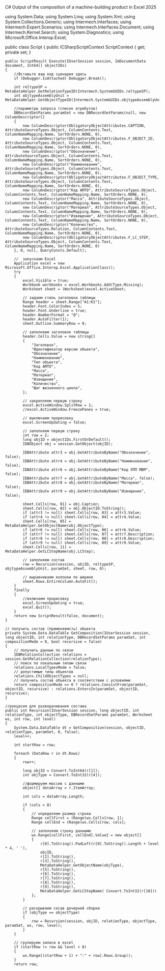 С# Output of the composition of a machine-building product in Excel 2025

using System.Data;
using System.Linq;
using System.Xml;
using System.Collections.Generic;
using Intermech.Interfaces;
using Intermech.Expert.Scenarios;
using Intermech.Interfaces.Document;
using Intermech.Kernel.Search;
using System.Diagnostics;
using Microsoft.Office.Interop.Excel;

public class Script
{
    public ICSharpScriptContext ScriptContext { get; private set; }

    public ScriptResult Execute(IUserSession session, ImDocumentData document, Int64[] objectIDs)
    {
        //Вставьте ваш код сценария здесь
        if (Debugger.IsAttached) Debugger.Break();

        int reltypeSP = MetaDataHelper.GetRelationTypeID(Intermech.SystemGUIDs.reltypeSP);
        int objtypeAssemblyUnit = MetaDataHelper.GetObjectTypeID(Intermech.SystemGUIDs.objtypeAssemblyUnit);

        //параметры запроса (список атрибутов)
        DBRecordSetParams paramSet = new DBRecordSetParams(null, new ColumnDescriptor[]
        {
            new ColumnDescriptor(ObligatoryObjectAttributes.CAPTION, AttributeSourceTypes.Object, ColumnContents.Text, ColumnNameMapping.Name, SortOrders.NONE, 0),
            new ColumnDescriptor(ObligatoryObjectAttributes.F_OBJECT_ID, AttributeSourceTypes.Object, ColumnContents.Text, ColumnNameMapping.Name, SortOrders.NONE, 0),
            new ColumnDescriptor("Обозначение", AttributeSourceTypes.Object, ColumnContents.Text, ColumnNameMapping.Name, SortOrders.NONE, 0),
            new ColumnDescriptor("Наименование", AttributeSourceTypes.Object, ColumnContents.Text, ColumnNameMapping.Name, SortOrders.NONE, 0),
            new ColumnDescriptor(ObligatoryObjectAttributes.F_OBJECT_TYPE, AttributeSourceTypes.Object, ColumnContents.Text, ColumnNameMapping.Name, SortOrders.NONE, 0),
            new ColumnDescriptor("Код АМТО", AttributeSourceTypes.Object, ColumnContents.Text, ColumnNameMapping.Name, SortOrders.NONE, 0),
            new ColumnDescriptor("Масса", AttributeSourceTypes.Object, ColumnContents.Text, ColumnNameMapping.Name, SortOrders.NONE, 0),
            new ColumnDescriptor("Материал", AttributeSourceTypes.Object, ColumnContents.Text, ColumnNameMapping.Name, SortOrders.NONE, 0),
            new ColumnDescriptor("Извещение", AttributeSourceTypes.Object, ColumnContents.Text, ColumnNameMapping.Name, SortOrders.NONE, 0),
            new ColumnDescriptor("Количество", AttributeSourceTypes.Relation, ColumnContents.Text, ColumnNameMapping.Name, SortOrders.NONE, 0),
            new ColumnDescriptor(ObligatoryObjectAttributes.F_LC_STEP, AttributeSourceTypes.Object, ColumnContents.Text, ColumnNameMapping.Name, SortOrders.NONE, 0)
        }, 0, null, QueryConsts.Default);

        //  запускаем Excel
        Application excel = new Microsoft.Office.Interop.Excel.ApplicationClass();
        try
        {
            excel.Visible = true;
            Workbook workbooks = excel.Workbooks.Add(Type.Missing);
            Worksheet sheet = (Worksheet)excel.ActiveSheet;

            // задаем стиль заголовка таблицы
            Range header = sheet.Range["A1:K1"];
            header.Font.ColorIndex = 5;
            header.Font.Underline = true;
            header.NumberFormat = "@";
            header.AutoFilter(1);
            sheet.Outline.SummaryRow = 0;

            // заполняем заголовок таблицы
            header.Cells.Value = new string[]
            {
                "Заголовок",
                "Идентификатор версии объекта",
                "Обозначение",
                "Наименование",
                "Тип объекта",
                "Код АМТО",
                "Масса",
                "Материал",
                "Извещение",
                "Количество",
                "Шаг жизненного цикла",
            };

            // закрепляем первую строку
            excel.ActiveWindow.SplitRow = 1;
            //excel.ActiveWindow.FreezePanes = true;

            // выключаем прорисовку
            excel.ScreenUpdating = false;

            // заполняем первую строку
            int row = 2;
            long objID = objectIDs.FirstOrDefault();
            IDBObject obj = session.GetObject(objID);

            IDBAttribute attr3 = obj.GetAttributeByName("Обозначение", false);
            IDBAttribute attr4 = obj.GetAttributeByName("Наименование", false);
            IDBAttribute attr6 = obj.GetAttributeByName("Код УПП МВМ", false);
            IDBAttribute attr7 = obj.GetAttributeByName("Масса", false);
            IDBAttribute attr8 = obj.GetAttributeByName("Материал", false);
            IDBAttribute attr9 = obj.GetAttributeByName("Извещение", false);

            sheet.Cells[row, 01] = obj.Caption;
            sheet.Cells[row, 02] = obj.ObjectID.ToString();
            if (attr3 != null) sheet.Cells[row, 03] = attr3.Value;
            if (attr4 != null) sheet.Cells[row, 04] = attr4.Value;
            sheet.Cells[row, 05] = MetaDataHelper.GetObjectName(obj.ObjectType);
            if (attr6 != null) sheet.Cells[row, 06] = attr6.Value;
            if (attr7 != null) sheet.Cells[row, 07] = attr7.Description;
            if (attr8 != null) sheet.Cells[row, 08] = attr8.Description;
            if (attr9 != null) sheet.Cells[row, 09] = attr9.Value;
            sheet.Cells[row, 11] = MetaDataHelper.GetLCStepName(obj.LCStep);

            // заполняем состав
            row = Recursion(session, objID, reltypeSP, objtypeAssemblyUnit, paramSet, sheet, row, 0);

            // выравниваем колонки по ширине
            sheet.Rows.EntireColumn.AutoFit();
        }
        finally
        {
            //включаем прорисовку
            excel.ScreenUpdating = true;
            excel.Quit();
        }
        return new ScriptResult(false, document);
    }

    // получить состав (применяемсть) объекта
    private System.Data.DataTable GetComposition(IUserSession session, long objectID, int relationType, DBRecordSetParams paramSet, int compositionMode = 0, bool recursive = false)
    {
        // получить данные по связи
        IDBRelationCollection relations = session.GetRelationCollection(relationType);
        // поиск по локальным типам связи
        relations.LocalTypesMode = false;
        // допустимые типы объектов
        relations.ChildObjectTypes = null;
        // получить состав объекта в соответствии с условиями
        return compositionMode == 0 ? relations.ConsistFrom(paramSet, objectID, recursive) : relations.EntersIn(paramSet, objectID, recursive);
    }

    //рекурсия для разворачивания состава
    public int Recursion(IUserSession session, long objectID, int relationType, int objectType, DBRecordSetParams paramSet, Worksheet ws, int row, int level)
    {
        System.Data.DataTable dt = GetComposition(session, objectID, relationType, paramSet, 0, false);
        level++;

        int startRow = row;

        foreach (DataRow r in dt.Rows)
        {
            row++;

            long objID = Convert.ToInt64(r[1]);
            int objType = Convert.ToInt32(r[4]);

            //формируем массив с данными
            object[] dataArray = r.ItemArray;

            int cols = dataArray.Length;

            if (cols > 0)
            {
                // определяем размер строки
                Range cellFirst = (Range)ws.Cells[row, 1];
                Range cellEnd = (Range)ws.Cells[row, cols];

                // заполняем строку данными
                ws.Range[cellFirst, cellEnd].Value2 = new object[]
                {
                    r[0].ToString().PadLeft(r[0].ToString().Length + level * 4, ' '),
                    objID,
                    r[2].ToString(),
                    r[3].ToString(),
                    MetaDataHelper.GetObjectName(objType),
                    r[5].ToString(),
                    r[6].ToString(),
                    r[7].ToString(),
                    r[8].ToString(),
                    r[9].ToString(),
                    MetaDataHelper.GetLCStepName( Convert.ToInt32(r[10]))
                };
            }

            // раскрываем сосав дочерней сборки
            if (objType == objectType)
            {
                row = Recursion(session, objID, relationType, objectType, paramSet, ws, row, level);
            }
        }

        // групируем записи в excel
        if (startRow != row && level < 8)
        {
            ws.Range[(startRow + 1) + ":" + row].Rows.Group();
        }
        return row;
